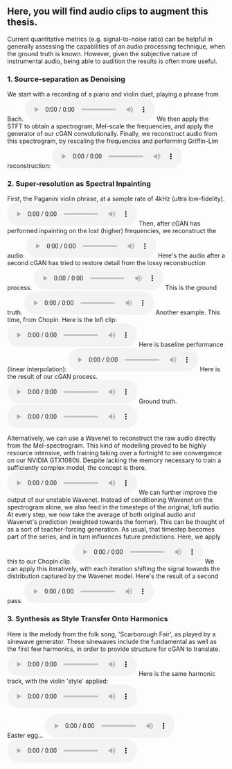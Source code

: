 ## Here, you will find audio clips to augment this thesis.

Current quantitative metrics (e.g. signal-to-noise ratio) can be helpful in generally assessing the capabilities of an audio processing technique, when the ground truth is known. However, given the subjective nature of instrumental audio, being able to audition the results is often more useful.


### 1. Source-separation as Denoising
We start with a recording of a piano and violin duet, playing a phrase from Bach.
<audio controls> <source src="https://raw.githubusercontent.com/SvenShade/Thesis_Demo/master/source_sep_full.wav" type='audio/wav'></audio>
We then apply the STFT to obtain a spectrogram, Mel-scale the frequencies, and apply the generator of our cGAN convolutionally. Finally, we reconstruct audio from this spectrogram, by rescaling the frequencies and performing Griffin-Lim reconstruction:
<audio controls> <source src="https://raw.githubusercontent.com/SvenShade/Thesis_Demo/master/source_sep_violin.wav" type='audio/wav'></audio>

### 2. Super-resolution as Spectral Inpainting
First, the Paganini violin phrase, at a sample rate of 4kHz (ultra low-fidelity).
<audio controls> <source src="https://raw.githubusercontent.com/SvenShade/Thesis_Demo/master/paganini_lofi.wav" type='audio/wav'></audio>
Then, after cGAN has performed inpainting on the lost (higher) frequencies, we reconstruct the audio.
<audio controls> <source src="https://raw.githubusercontent.com/SvenShade/Thesis_Demo/master/paganini_cGAN_bandavg.wav" type='audio/wav'></audio>
Here's the audio after a second cGAN has tried to restore detail from the lossy reconstruction process.
<audio controls> <source src="https://raw.githubusercontent.com/SvenShade/Thesis_Demo/master/paganini_bandavg-plus-logcont.wav" type='audio/wav'></audio>
This is the ground truth.
<audio controls> <source src="https://raw.githubusercontent.com/SvenShade/Thesis_Demo/master/paganini_truth.wav" type='audio/wav'></audio>
Another example. This time, from Chopin. Here is the lofi clip:
<audio controls> <source src="https://raw.githubusercontent.com/SvenShade/Thesis_Demo/master/chopin-lofi-clip.mp3" type='audio/mp3'></audio>
Here is baseline performance (linear interpolation):
<audio controls> <source src="https://raw.githubusercontent.com/SvenShade/Thesis_Demo/master/chopin-lin-clip.mp3" type='audio/mp3'></audio>
Here is the result of our cGAN process.
<audio controls> <source src="https://raw.githubusercontent.com/SvenShade/Thesis_Demo/master/chopin-LC-clip.mp3" type='audio/mp3'></audio>
Ground truth.
<audio controls> <source src="https://raw.githubusercontent.com/SvenShade/Thesis_Demo/master/chopin-gt-clip.mp3" type='audio/mp3'></audio>

Alternatively, we can use a Wavenet to reconstruct the raw audio directly from the Mel-spectrogram. This kind of modelling proved to be highly resource intensive, with training taking over a fortnight to see convergence on our NVIDIA GTX1080ti. Despite lacking the memory necessary to train a sufficiently complex model, the concept is there.
<audio controls> <source src="https://raw.githubusercontent.com/SvenShade/Thesis_Demo/master/paganini_WN_guidefactor30.wav" type='audio/wav'></audio>
We can further improve the output of our unstable Wavenet. Instead of conditioning Wavenet on the spectrogram alone, we also feed in the timesteps of the original, lofi audio. At every step, we now take the average of both original audio and Wavenet's prediction (weighted towards the former). This can be thought of as a sort of teacher-forcing generation. As usual, that timestep becomes part of the series, and in turn influences future predictions. Here, we apply this to our Chopin clip.
<audio controls> <source src="https://raw.githubusercontent.com/SvenShade/Thesis_Demo/master/lofi-WN-20-iter1.wav" type='audio/wav'></audio>
We can apply this iteratively, with each iteration shifting the signal towards the distribution captured by the Wavenet model. Here's the result of a second pass.
<audio controls> <source src="https://raw.githubusercontent.com/SvenShade/Thesis_Demo/master/lofi-WN-20-iter2.wav" type='audio/wav'></audio>


### 3. Synthesis as Style Transfer Onto Harmonics

Here is the melody from the folk song, 'Scarborough Fair', as played by a sinewave generator.
These sinewaves include the fundamental as well as the first few harmonics, in order to provide structure for cGAN to translate.
<audio controls> <source src="https://raw.githubusercontent.com/SvenShade/Thesis_Demo/master/scarborough_H2R_harmonics.wav" type='audio/wav'></audio>
Here is the same harmonic track, with the violin 'style' applied:
<audio controls> <source src="https://raw.githubusercontent.com/SvenShade/Thesis_Demo/master/scarborough_H2R_enhance_linreconst_logcontr.wav" type='audio/wav'></audio>

Easter egg...
<audio controls> <source src="https://raw.githubusercontent.com/SvenShade/Thesis_Demo/master/rick_harmonics.wav" type='audio/wav'></audio>
<audio controls> <source src="https://raw.githubusercontent.com/SvenShade/Thesis_Demo/master/rick_synth.wav" type='audio/wav'></audio>
